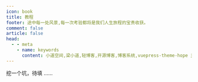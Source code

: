 ```yaml
---
icon: book
title: 教程
footer: 途中每一处风景,每一次考验都将是我们人生旅程的宝贵收获。
comment: false
article: false
head:
  - - meta
    - name: keywords
      content: 小道空间,梁小道,轻博客,开源博客,博客系统,vuepress-theme-hope 主题
---
```



挖一个坑，待填 ......
